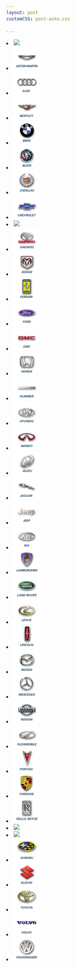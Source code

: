 ```yaml
---
layout: post
customCSS: post-auto.css

---
```


<div class="article-header">
</div>

<article>

  <li><a href="http://www.acura.com/" target="_blank"><img src="acura.gif"></a></li>
  <li><a href="http://www.astonmartin.com/" target="_blank"><img src="astonmartin.gif"></a></li>
  <li><a href="http://www.audi.com/" target="_blank"><img src="audi.gif"></a></li>
  <li><a href="http://www.rolls-royceandbentley.co.uk/bentley/index.htm" target="_blank"><img src="bentley.gif"></a></li>
  <li><a href="http://www.bmw.com/" target="_blank"><img src="bmw.gif"></a></li>
  <li><a href="http://www.buick.com/" target="_blank"><img src="buick.gif"></a></li>
  <li><a href="http://www.cadillac.com/" target="_blank"><img src="cadillac.gif"></a></li>
  <li><a href="http://www.chevrolet.com/" target="_blank"><img src="chevy.gif"></a></li>
  <li><a href="http://www.chrysler.com/" target="_blank"><img src="chrysler.gif"></a></li>
  <li><a href="http://www.daewoous.com/" target="_blank"><img src="daewoo.gif"></a></li>
  <li><a href="http://www.dodge.com/" target="_blank"><img src="dodge.gif"></a></li>
  <li><a href="http://www.ferrari.com/" target="_blank"><img src="ferrari.gif"></a></li>
  <li><a href="http://www.ford.com/" target="_blank"><img src="ford.gif"></a></li>
  <li><a href="http://www.gmc.com/" target="_blank"><img src="gmc.gif"></a></li>
  <li><a href="http://www.honda.com/" target="_blank"><img src="honda.gif"></a></li>
  <li><a href="http://www.hummer.com/" target="_blank"><img src="hummer.gif"></a></li>
  <li><a href="http://www.hyundai.com/" target="_blank"><img src="hyundi.gif"></a></li>
  <li><a href="http://www.infiniti.com/" target="_blank"><img src="infiniti.gif"></a></li>
  <li><a href="http://www.isuzu.com/" target="_blank"><img src="isuzu.gif"></a></li>
  <li><a href="http://www.jaguar.com/" target="_blank"><img src="jaguar.gif"></a></li>
  <li><a href="http://www.jeep.com/" target="_blank"><img src="jeep.gif"></a></li>
  <li><a href="http://www.kia.com/" target="_blank"><img src="kia.gif"></a></li>
  <li><a href="http://www.lamborghini.com/" target="_blank"><img src="lamborghini.gif"></a></li>
  <li><a href="http://www.landrover.com/" target="_blank"><img src="landrover.gif"></a></li>
  <li><a href="http://www.lexus.com/" target="_blank"><img src="lexus.gif"></a></li>
  <li><a href="http://www.lincoln.com/" target="_blank"><img src="lincoln.gif"></a></li>
  <li><a href="http://www.mazda.com/" target="_blank"><img src="mazda.gif" width=70 rder=0></a></li>
  <li><a href="http://www.mercedes.com/" target="_blank"><img src="mercedes.gif"></a></li>
  <li><a href="http://www.nissandriven.com/" target="_blank"><img src="nissan.gif"></a></li>
  <li><a href="http://www.oldsmobile.com/" target="_blank"><img src="oldsmobile.gif"></a></li>
  <li><a href="http://www.pontiac.com/" target="_blank"><img src="pontiac.gif"></a></li>
  <li><a href="http://www.porsche.com/" target="_blank"><img src="porsche.gif"></a></li>
  <li><a href="http://www.rollsroycemotorcars.co.uk/rolls-royce/index.html" target="_blank"><img src="rollsroyce.gif"></a></li>
  <li><a href="http://www.saab.com/" target="_blank"><img src="saab.gif" width=70 rder=0></a></li>
  <li><a href="http://www.saturn.com/" target="_blank"><img src="saturn.gif"></a></li>
  <li><a href="http://www.subaru.com/" target="_blank"><img src="subaru.gif"></a></li>
  <li><a href="http://www.suzukiauto.com/" target="_blank"><img src="suzuki.gif"></a></li>
  <li><a href="http://www.toyota.com/" target="_blank"><img src="toyota.gif"></a></li>
  <li><a href="http://www.volvo.com/" target="_blank"><img src="volvo.gif" width=70 rder=0></a></li>
  <li><a href="http://www.vw.com/" target="_blank"><img src="vw.gif"></a></li>

</article>
